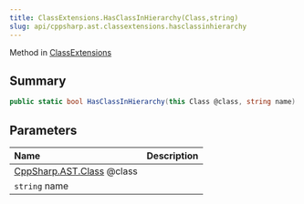 ```yaml
---
title: ClassExtensions.HasClassInHierarchy(Class,string)
slug: api/cppsharp.ast.classextensions.hasclassinhierarchy
---
```

Method in [ClassExtensions](/api/cppsharp/ast/classextensions)

## Summary



```csharp
public static bool HasClassInHierarchy(this Class @class, string name)
```

## Parameters

|Name|Description|
|:---|:---|
|[CppSharp.AST.Class](/api/cppsharp/ast/class) @class||
|`string` name||

